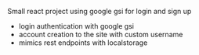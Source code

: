 Small react project using google gsi for login and sign up

- login authentication with google gsi
- account creation to the site with custom username
- mimics rest endpoints with localstorage

